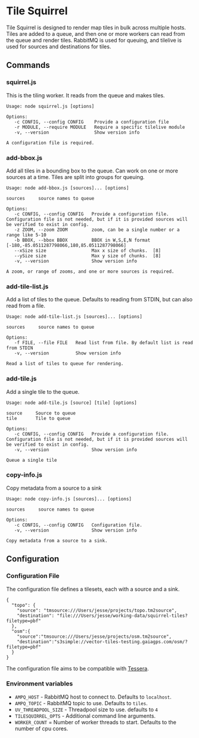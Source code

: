 # Tile Squirrel
Tile Squirrel is designed to render map tiles in bulk across multiple hosts. Tiles are added to a queue, and then one or more workers can read from the queue and render tiles. RabbitMQ is used for queuing, and tilelive is used for sources and destinations for tiles.

## Commands

### squirrel.js
This is the tiling worker. It reads from the queue and makes tiles.

```
Usage: node squirrel.js [options]

Options:
   -c CONFIG, --config CONFIG    Provide a configuration file
   -r MODULE, --require MODULE   Require a specific tilelive module
   -v, --version                 Show version info

A configuration file is required.
```

### add-bbox.js
Add all tiles in a bounding box to the queue. Can work on one or more sources at a time. Tiles are split into groups for queuing. 

```
Usage: node add-bbox.js [sources]... [options]

sources     source names to queue

Options:
   -c CONFIG, --config CONFIG   Provide a configuration file. Configuration file is not needed, but if it is provided sources will be verified to exist in config.
   -z ZOOM, --zoom ZOOM         zoom, can be a single number or a range like 5-10
   -b BBOX, --bbox BBOX         BBOX in W,S,E,N format  [-180,-85.0511287798066,180,85.0511287798066]
   --xSize size                 Max x size of chunks.  [8]
   --ySize size                 Max y size of chunks.  [8]
   -v, --version                Show version info

A zoom, or range of zooms, and one or more sources is required.
```

### add-tile-list.js
Add a list of tiles to the queue. Defaults to reading from STDIN, but can also read from a file.

```
Usage: node add-tile-list.js [sources]... [options]

sources     source names to queue

Options:
   -f FILE, --file FILE   Read list from file. By default list is read from STDIN
   -v, --version          Show version info

Read a list of tiles to queue for rendering.
```

### add-tile.js
Add a single tile to the queue.

```
Usage: node add-tile.js [source] [tile] [options]

source     Source to queue
tile       Tile to queue

Options:
   -c CONFIG, --config CONFIG   Provide a configuration file. Configuration file is not needed, but if it is provided sources will be verified to exist in config.
   -v, --version                Show version info

Queue a single tile
```

### copy-info.js
Copy metadata from a source to a sink

```
Usage: node copy-info.js [sources]... [options]

sources     source names to queue

Options:
   -c CONFIG, --config CONFIG   Configuration file.
   -v, --version                Show version info

Copy metadata from a source to a sink.
```

## Configuration

### Configuration File
The configuration file defines a tilesets, each with a source and a sink.

```
{
  "topo": {
    "source": "tmsource:///Users/jesse/projects/topo.tm2source",
    "destination": "file:///Users/jesse/working-data/squirrel-tiles?filetype=pbf"
  },
  "osm":{
    "source":"tmsource:///Users/jesse/projects/osm.tm2source",
    "destination":"s3simple://vector-tiles-testing.gaiagps.com/osm/?filetype=pbf"
  }
}
```

The configuration file aims to be compatible with [Tessera](https://github.com/mojodna/tessera).

### Environment variables
* `AMPQ_HOST` - RabbitMQ host to connect to. Defaults to `localhost`.
* `AMPQ_TOPIC` - RabbitMQ topic to use. Defaults to `tiles`.
* `UV_THREADPOOL_SIZE` - Threadpool size to use. defaults to `4`
* `TILESQUIRREL_OPTS` - Additional command line arguments.
* `WORKER_COUNT` = Number of worker threads to start. Defaults to the number of cpu cores.
